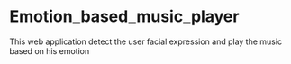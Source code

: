 # Emotion_based_music_player
This web application detect the user facial expression and play the music based on his emotion 
